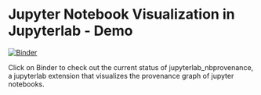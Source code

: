 # Jupyter Notebook Visualization in Jupyterlab - Demo

[![Binder](https://mybinder.org/badge_logo.svg)](https://mybinder.org/v2/gh/richardwolfmayr/jupyterlab_nbprovenance_demo/experimental-wolfmayr?urlpath=lab)

Click on Binder to check out the current status of jupyterlab_nbprovenance, a jupyterlab extension that visualizes the provenance graph of jupyter notebooks.